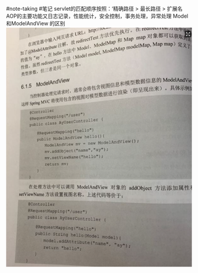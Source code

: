 #note-taking #笔记 
servlet的匹配顺序按照：‘精确路径 > 最长路径 > 扩展名   
AOP的主要功能又日志记录，性能统计，安全控制，事务处理，异常处理
Model 和ModelAndView 的区别 
![](_assets/Web随记/image-Web随记-20221017-114659054.png)


